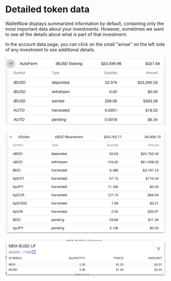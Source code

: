# Detailed token data

WalletNow displays summarized information by default, containing only the most important data about your investments. However, sometimes we want to see all the details about what is part of that investment.

In the account data page, you can click on the small "arrow" on the left side of any investment to see additional details.

![Sample detailed token data for AutoFarm](../.gitbook/assets/detailedview%20%281%29.png)

![Sample detailed token data for bDollar](../.gitbook/assets/image%20%2810%29.png)

![LP Token details](../.gitbook/assets/image%20%2828%29.png)

